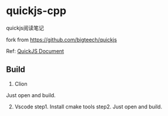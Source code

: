# quickjs-cpp

quickjs阅读笔记

fork from https://github.com/bigteech/quickjs

Ref: [QuickJS Document](https://bellard.org/quickjs/quickjs.html)

## Build

1. Clion

Just open and build.

2. Vscode
step1. Install cmake tools
step2. Just open and build.


